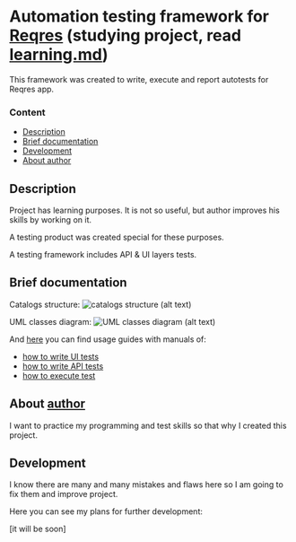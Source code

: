 # Automation testing framework for [Reqres](https://reqres.in) (studying project, read [learning.md](https://github.com/yarocher/reqres-automation-testing-framework/blob/main/learning.md))
This framework was created to write,
execute and report autotests for Reqres app.


### Content
- [Description](#description)
- [Brief documentation](#brief-documentation)
- [Development](#development)
- [About author](#about-author)

## Description

Project has learning purposes. It is not so useful, but 
author improves his skills by working on it.

A testing product was created special for these purposes.

A testing framework includes API & UI layers tests.

## Brief documentation

Catalogs structure:
![catalogs structure (alt text)](https://raw.githubusercontent.com/yarocher/reqres-automation-testing-framework/v1.0/documentation/catalogs-structure.png)

UML classes diagram:
![UML classes diagram (alt text)](https://raw.githubusercontent.com/yarocher/gl-course-ych/branch-for-check/classes.png)

And [here](https://github.com/yarocher/reqres-automation-testing-framework/tree/v1.0/documentation/usage-guide) 
you can find usage guides with manuals of:
- [how to write UI tests](https://github.com/yarocher/reqres-automation-testing-framework/blob/v1.0/documentation/usage-guide/how-to-write-ui-tests.md)
- [how to write API tests](https://github.com/yarocher/reqres-automation-testing-framework/blob/v1.0/documentation/usage-guide/how-to-write-api-tests.md)
- [how to execute test](https://github.com/yarocher/reqres-automation-testing-framework/blob/v1.0/documentation/usage-guide/how-to-execute-tests.md)


## About [author](https://github.com/yarocher)

I want to practice my programming and test skills
so that why I created this project. 

## Development

I know there are many and many mistakes and flaws here
so I am going to fix them and improve project.

Here you can see my plans for further development:

[it will be soon]